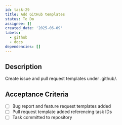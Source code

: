 ```yaml
---
id: task-29
title: Add GitHub templates
status: To Do
assignee: []
created_date: '2025-06-09'
labels:
  - github
  - docs
dependencies: []
---
```


## Description

Create issue and pull request templates under .github/.

## Acceptance Criteria
- [ ] Bug report and feature request templates added
- [ ] Pull request template added referencing task IDs
- [ ] Task committed to repository
